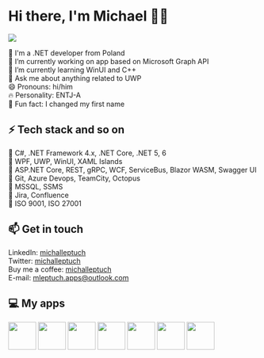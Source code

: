 # Hi there, I'm Michael 🙋‍♂️

![](https://komarev.com/ghpvc/?username=michalleptuch)

🍍 I'm a .NET developer from Poland  
🔭 I’m currently working on app based on Microsoft Graph API  
🌱 I’m currently learning WinUI and C++  
💬 Ask me about anything related to UWP  
😄 Pronouns: hi/him  
🔥 Personality: ENTJ-A  
🎉 Fun fact: I changed my first name


## ⚡ Tech stack and so on

🔹 C#, .NET Framework 4.x, .NET Core, .NET 5, 6   
🔹 WPF, UWP, WinUI, XAML Islands  
🔹 ASP.NET Core, REST, gRPC, WCF, ServiceBus, Blazor WASM, Swagger UI   
🔹 Git, Azure Devops, TeamCity, Octopus  
🔹 MSSQL, SSMS  
🔹 Jira, Confluence  
🔹 ISO 9001, ISO 27001


## 📫 Get in touch

LinkedIn: [michalleptuch](https://www.linkedin.com/in/michalleptuch/)  
Twitter: [michalleptuch](https://twitter.com/michalleptuch)  
Buy me a coffee: [michalleptuch](https://www.buymeacoffee.com/michalleptuch)  
E-mail: [mleptuch.apps@outlook.com](mailto:mleptuch.apps@outlook.com)  


## 💻 My apps

<a href="https://github.com/michalleptuch/calendar-flyout" alt="Calendar Flyout">
<image src="https://store-images.s-microsoft.com/image/apps.16617.14565777777550263.eec22724-04b8-4632-afaa-a8db3d49bac1.04529260-ca79-4fb4-b35e-71768ad4f0b1" width=56/></a>
<a href="https://github.com/michalleptuch/ink-workspace" alt="Ink Workspace">
<image src="https://store-images.s-microsoft.com/image/apps.50337.14525831200021957.5b3d0a2c-8dcd-4ec6-a95f-ba0c20449817.0d8b0258-b694-4088-bf77-bd9338fa99ea" width=56/></a>
<a href="https://github.com/michalleptuch/desktop-toolkit" alt="Desktop Toolkit">
<image src="https://store-images.s-microsoft.com/image/apps.14134.14045298845715428.12c2c4b0-ec8b-44f4-8b2d-f3692cd14f72.3ae42475-9fad-4fe9-883a-fab01b4b4242" width=56/></a>
<a href="https://github.com/michalleptuch/aurora" alt="Aurora">
<image src="https://store-images.s-microsoft.com/image/apps.15270.14540617761808034.5883fc92-133b-492c-82de-06d890307680.bc7ce3a9-c56a-4195-bf00-d84ee8b09a2b" width=56/></a>
<a href="https://github.com/michalleptuch/ruler" alt="Ruler">
<image src="https://store-images.s-microsoft.com/image/apps.54878.14459628493561291.24894e8e-2490-4999-b308-14c8d9aeaed8.46420422-33ce-4f80-838d-04df7a0e0dd4" width=56/></a>
<a href="https://github.com/michalleptuch/guid-pro" alt="GUID Pro">
<image src="https://store-images.s-microsoft.com/image/apps.24224.14451343819064011.bb84ae8e-3694-4ab6-b477-8d433688c40b.d4fa2f5a-a7cc-4997-b815-1026ba29028c" width=56/></a>
<a href="https://github.com/michalleptuch/media-mixer" alt="Media Mixer">
<image src="https://store-images.s-microsoft.com/image/apps.46295.13579431939247977.c67e3bb8-0124-4514-9453-8ba0932f217d.b73ef0fd-7f3c-4262-a1ce-d10a5abd77dc" width=56/></a>
